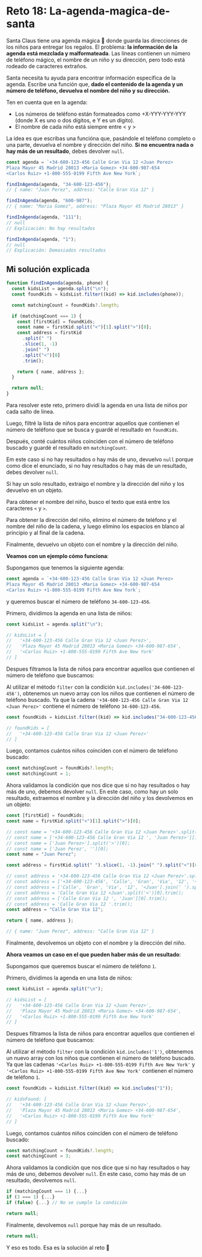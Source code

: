 # Reto 18: La-agenda-magica-de-santa

Santa Claus tiene una agenda mágica 📇 donde guarda las direcciones de los niños para entregar los regalos. El problema: **la información de la agenda está mezclada y malformateada**. Las líneas contienen un número de teléfono mágico, el nombre de un niño y su dirección, pero todo está rodeado de caracteres extraños.

Santa necesita tu ayuda para encontrar información específica de la agenda. Escribe una función que, **dado el contenido de la agenda y un número de teléfono, devuelva el nombre del niño y su dirección.**

Ten en cuenta que en la agenda:

- Los números de teléfono están formateados como +X-YYY-YYY-YYY (donde X es uno o dos dígitos, e Y es un dígito).
- El nombre de cada niño está siempre entre < y >

La idea es que escribas una funcióna que, pasándole el teléfono completo o una parte, devuelva el nombre y dirección del niño. **Si no encuentra nada o hay más de un resultado**, debes devolver `null`.

```js
const agenda = `+34-600-123-456 Calle Gran Via 12 <Juan Perez>
Plaza Mayor 45 Madrid 28013 <Maria Gomez> +34-600-987-654
<Carlos Ruiz> +1-800-555-0199 Fifth Ave New York`;

findInAgenda(agenda, "34-600-123-456");
// { name: "Juan Perez", address: "Calle Gran Via 12" }

findInAgenda(agenda, "600-987");
// { name: "Maria Gomez", address: "Plaza Mayor 45 Madrid 28013" }

findInAgenda(agenda, "111");
// null
// Explicación: No hay resultados

findInAgenda(agenda, "1");
// null
// Explicación: Demasiados resultados
```

## Mi solución explicada

```js
function findInAgenda(agenda, phone) {
  const kidsList = agenda.split("\n");
  const foundKids = kidsList.filter((kid) => kid.includes(phone));

  const matchingCount = foundKids?.length;

  if (matchingCount === 1) {
    const [firstKid] = foundKids;
    const name = firstKid.split("<")[1].split(">")[0];
    const address = firstKid
      .split(" ")
      .slice(1, -1)
      .join(" ")
      .split("<")[0]
      .trim();

    return { name, address };
  }

  return null;
}
```

Para resolver este reto, primero dividí la agenda en una lista de niños por cada salto de línea.

Luego, filtré la lista de niños para encontrar aquellos que contienen el número de teléfono que se busca y guardé el resultado en `foundKids`.

Después, conté cuántos niños coinciden con el número de teléfono buscado y guardé el resultado en `matchingCount`.

Em este caso si no hay resultados o hay más de uno, devuelvo `null` porque como dice el enunciado, si no hay resultados o hay más de un resultado, debes devolver `null`.

Si hay un solo resultado, extraigo el nombre y la dirección del niño y los devuelvo en un objeto.

Para obtener el nombre del niño, busco el texto que está entre los caracteres `<` y `>`.

Para obtener la dirección del niño, elimino el número de teléfono y el nombre del niño de la cadena, y luego elimino los espacios en blanco al principio y al final de la cadena.

Finalmente, devuelvo un objeto con el nombre y la dirección del niño.

**Veamos con un ejemplo cómo funciona**:

Supongamos que tenemos la siguiente agenda:

```js
const agenda = `+34-600-123-456 Calle Gran Via 12 <Juan Perez>
Plaza Mayor 45 Madrid 28013 <Maria Gomez> +34-600-987-654
<Carlos Ruiz> +1-800-555-0199 Fifth Ave New York`;
```

y queremos buscar el número de teléfono `34-600-123-456`.

Primero, dividimos la agenda en una lista de niños:

```js
const kidsList = agenda.split("\n");

// kidsList = [
//   '+34-600-123-456 Calle Gran Via 12 <Juan Perez>',
//   'Plaza Mayor 45 Madrid 28013 <Maria Gomez> +34-600-987-654',
//   '<Carlos Ruiz> +1-800-555-0199 Fifth Ave New York'
// ]
```

Despues filtramos la lista de niños para encontrar aquellos que contienen el número de teléfono que buscamos:

Al utilizar el método `filter` con la condición `kid.includes('34-600-123-456')`, obtenemos un nuevo array con los niños que contienen el número de teléfono buscado. Ya que la cadena `'+34-600-123-456 Calle Gran Via 12 <Juan Perez>'` contiene el número de teléfono `34-600-123-456`.

```js
const foundKids = kidsList.filter((kid) => kid.includes("34-600-123-456"));

// foundKids = [
//   '+34-600-123-456 Calle Gran Via 12 <Juan Perez>'
// ]
```

Luego, contamos cuántos niños coinciden con el número de teléfono buscado:

```js
const matchingCount = foundKids?.length;
const matchingCount = 1;
```

Ahora validamos la condición que nos dice que si no hay resultados o hay más de uno, debemos devolver `null`. En este caso, como hay un solo resultado, extraemos el nombre y la dirección del niño y los devolvemos en un objeto:

```js
const [firstKid] = foundKids;
const name = firstKid.split("<")[1].split(">")[0];

// const name = '+34-600-123-456 Calle Gran Via 12 <Juan Perez>'.split('<')[1].split('>')[0];
// const name = ['+34-600-123-456 Calle Gran Via 12 ', 'Juan Perez>'][1].split('>')[0];
// const name = ['Juan Perez>'].split('>')[0];
// const name = ['Juan Perez', ''][0];
const name = "Juan Perez";

const address = firstKid.split(" ").slice(1, -1).join(" ").split("<")[0].trim();

// const address = '+34-600-123-456 Calle Gran Via 12 <Juan Perez>'.split(' ').slice(1, -1).join(' ').split('<')[0].trim();
// const address = ['+34-600-123-456', 'Calle', 'Gran', 'Via', '12', '<Juan', 'Perez>'].slice(1, -1).join(' ').split('<')[0].trim();
// const address = ['Calle', 'Gran', 'Via', '12', '<Juan'].join(' ').split('<')[0].trim();
// const address = 'Calle Gran Via 12 <Juan'.split('<')[0].trim();
// const address = ['Calle Gran Via 12 ', 'Juan'][0].trim();
// const address = 'Calle Gran Via 12 '.trim();
const address = "Calle Gran Via 12";

return { name, address };

// { name: "Juan Perez", address: "Calle Gran Via 12" }
```

Finalmente, devolvemos un objeto con el nombre y la dirección del niño.

**Ahora veamos un caso en el que pueden haber más de un resultado**:

Supongamos que queremos buscar el número de teléfono `1`.

Primero, dividimos la agenda en una lista de niños:

```js
const kidsList = agenda.split("\n");

// kidsList = [
//   '+34-600-123-456 Calle Gran Via 12 <Juan Perez>',
//   'Plaza Mayor 45 Madrid 28013 <Maria Gomez> +34-600-987-654',
//   '<Carlos Ruiz> +1-800-555-0199 Fifth Ave New York'
// ]
```

Despues filtramos la lista de niños para encontrar aquellos que contienen el número de teléfono que buscamos:

Al utilizar el método `filter` con la condición `kid.includes('1')`, obtenemos un nuevo array con los niños que contienen el número de teléfono buscado. Ya que las cadenas `'<Carlos Ruiz> +1-800-555-0199 Fifth Ave New York'` y `'<Carlos Ruiz> +1-800-555-0199 Fifth Ave New York'` contienen el número de teléfono `1`.

```js
const foundKids = kidsList.filter((kid) => kid.includes("1"));

// kidsFound: [
//   '+34-600-123-456 Calle Gran Via 12 <Juan Perez>',
//   'Plaza Mayor 45 Madrid 28013 <Maria Gomez> +34-600-987-654',
//   '<Carlos Ruiz> +1-800-555-0199 Fifth Ave New York'
// ]
```

Luego, contamos cuántos niños coinciden con el número de teléfono buscado:

```js
const matchingCount = foundKids?.length;
const matchingCount = 3;
```

Ahora validamos la condición que nos dice que si no hay resultados o hay más de uno, debemos devolver `null`. En este caso, como hay más de un resultado, devolvemos `null`.

```js
if (matchingCount === 1) {...}
if (3 === 1) {...}
if (false) {...} // No se cumple la condición

return null;
```

Finalmente, devolvemos `null` porque hay más de un resultado.

```js
return null;
```

Y eso es todo. Esa es la solución al reto 🎉
